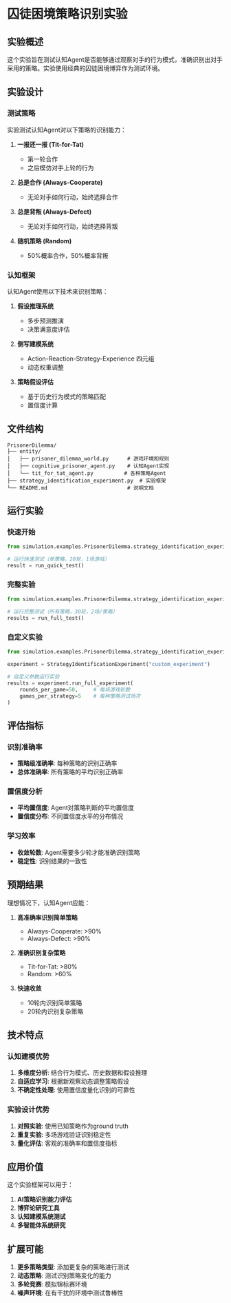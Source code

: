 # 囚徒困境策略识别实验

## 实验概述

这个实验旨在测试认知Agent是否能够通过观察对手的行为模式，准确识别出对手采用的策略。实验使用经典的囚徒困境博弈作为测试环境。

## 实验设计

### 测试策略
实验测试认知Agent对以下策略的识别能力：

1. **一报还一报 (Tit-for-Tat)**
   - 第一轮合作
   - 之后模仿对手上轮的行为

2. **总是合作 (Always-Cooperate)**
   - 无论对手如何行动，始终选择合作

3. **总是背叛 (Always-Defect)**
   - 无论对手如何行动，始终选择背叛

4. **随机策略 (Random)**
   - 50%概率合作，50%概率背叛

### 认知框架
认知Agent使用以下技术来识别策略：

1. **假设推理系统**
   - 多步预测推演
   - 决策满意度评估

2. **侧写建模系统**
   - Action-Reaction-Strategy-Experience 四元组
   - 动态权重调整

3. **策略假设评估**
   - 基于历史行为模式的策略匹配
   - 置信度计算

## 文件结构

```
PrisonerDilemma/
├── entity/
│   ├── prisoner_dilemma_world.py      # 游戏环境和规则
│   ├── cognitive_prisoner_agent.py    # 认知Agent实现
│   └── tit_for_tat_agent.py          # 各种策略Agent
├── strategy_identification_experiment.py  # 实验框架
└── README.md                          # 说明文档
```

## 运行实验

### 快速开始
```python
from simulation.examples.PrisonerDilemma.strategy_identification_experiment import run_quick_test

# 运行快速测试（单策略，20轮，1场游戏）
result = run_quick_test()
```

### 完整实验
```python
from simulation.examples.PrisonerDilemma.strategy_identification_experiment import run_full_test

# 运行完整测试（所有策略，30轮，2场/策略）
results = run_full_test()
```

### 自定义实验
```python
from simulation.examples.PrisonerDilemma.strategy_identification_experiment import StrategyIdentificationExperiment

experiment = StrategyIdentificationExperiment("custom_experiment")

# 自定义参数运行实验
results = experiment.run_full_experiment(
    rounds_per_game=50,     # 每场游戏轮数
    games_per_strategy=5    # 每种策略测试场次
)
```

## 评估指标

### 识别准确率
- **策略级准确率**: 每种策略的识别正确率
- **总体准确率**: 所有策略的平均识别正确率

### 置信度分析
- **平均置信度**: Agent对策略判断的平均置信度
- **置信度分布**: 不同置信度水平的分布情况

### 学习效率
- **收敛轮数**: Agent需要多少轮才能准确识别策略
- **稳定性**: 识别结果的一致性

## 预期结果

理想情况下，认知Agent应能：

1. **高准确率识别简单策略**
   - Always-Cooperate: >90%
   - Always-Defect: >90%

2. **准确识别复杂策略**
   - Tit-for-Tat: >80%
   - Random: >60%

3. **快速收敛**
   - 10轮内识别简单策略
   - 20轮内识别复杂策略

## 技术特点

### 认知建模优势
1. **多维度分析**: 结合行为模式、历史数据和假设推理
2. **自适应学习**: 根据新观察动态调整策略假设
3. **不确定性处理**: 使用置信度量化识别的可靠性

### 实验设计优势
1. **对照实验**: 使用已知策略作为ground truth
2. **重复实验**: 多场游戏验证识别稳定性
3. **量化评估**: 客观的准确率和置信度指标

## 应用价值

这个实验框架可以用于：

1. **AI策略识别能力评估**
2. **博弈论研究工具**
3. **认知建模系统测试**
4. **多智能体系统研究**

## 扩展可能

1. **更多策略类型**: 添加更复杂的策略进行测试
2. **动态策略**: 测试识别策略变化的能力
3. **多轮竞赛**: 模拟锦标赛环境
4. **噪声环境**: 在有干扰的环境中测试鲁棒性